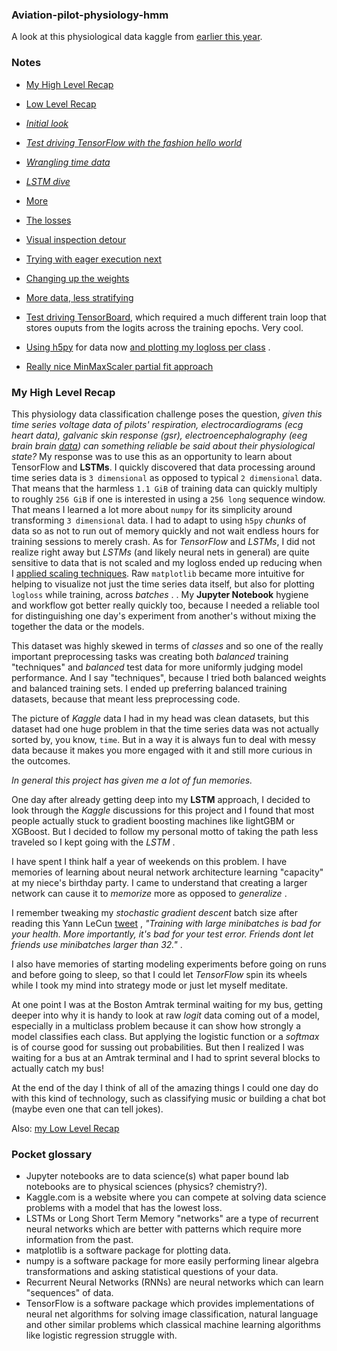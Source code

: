 ### Aviation-pilot-physiology-hmm
A look at this physiological data kaggle from [earlier this year](https://www.kaggle.com/c/reducing-commercial-aviation-fatalities/data).

### Notes
- [My High Level Recap](#my-high-level-recap)
- [Low Level Recap](https://github.com/namoopsoo/aviation-pilot-physiology-hmm/blob/master/notes/2020-04-05-organzing-thoughts.md)
- [_Initial look_](https://github.com/namoopsoo/aviation-pilot-physiology-hmm/blob/master/notes/2019-05-10-initial-look.md)
- [_Test driving TensorFlow with the fashion hello world_](https://github.com/namoopsoo/aviation-pilot-physiology-hmm/blob/master/notes/2019-05-13--keras-hello-world-fashion.ipynb)
- [_Wrangling time data_](https://github.com/namoopsoo/aviation-pilot-physiology-hmm/blob/master/notes/2019-05-14-wrangling-time-data.md)
- [_LSTM dive_](https://github.com/namoopsoo/aviation-pilot-physiology-hmm/blob/master/notes/2019-05-15--lstm%3F.md)
- [More](https://github.com/namoopsoo/aviation-pilot-physiology-hmm/blob/master/notes/2019-05-17--what%3F.md)
- [The losses](https://github.com/namoopsoo/aviation-pilot-physiology-hmm/blob/master/notes/2019-05-18.md)
- [Visual inspection detour](https://github.com/namoopsoo/aviation-pilot-physiology-hmm/blob/master/notes/2019-06-08-visually-inspect-generated-sequences.md)
- [Trying with eager execution next](https://github.com/namoopsoo/aviation-pilot-physiology-hmm/blob/master/notes/2019-06-09--hmm-try-eager.md)
- [Changing up the weights](https://github.com/namoopsoo/aviation-pilot-physiology-hmm/blob/master/notes/2019-06-15--more-eager.md)
- [More data, less stratifying](https://github.com/namoopsoo/aviation-pilot-physiology-hmm/blob/master/notes/2019-06-16--today.md.ipynb)

- [Test driving TensorBoard](https://github.com/namoopsoo/aviation-pilot-physiology-hmm/blob/master/notes/2019-08-10-c-again.ipynb), which required a much different train loop that stores ouputs from the logits across the training epochs. Very cool.
- [Using h5py](https://github.com/namoopsoo/aviation-pilot-physiology-hmm/blob/master/notes/2019-12-01-batch-train.md) for data now [and plotting my logloss per class](https://github.com/namoopsoo/aviation-pilot-physiology-hmm/blob/master/notes/2019-12-08-.md) .
- [Really nice MinMaxScaler partial fit approach](https://github.com/namoopsoo/aviation-pilot-physiology-hmm/blob/master/notes/2019-12-21--update.md)


### My High Level Recap
This physiology data classification challenge poses the question, _given this time series voltage data of pilots' respiration, electrocardiograms (ecg heart data), galvanic skin response (gsr), electroencephalography (eeg brain brain [data](https://github.com/namoopsoo/aviation-pilot-physiology-hmm/blob/master/notes/2020-04-05-organzing-thoughts.md#as-a-quick-intro-to-the-data))  can something reliable be said about their physiological state?_ My response was to use this as an opportunity to learn about TensorFlow and **LSTMs**. I quickly discovered that data processing around time series data is `3 dimensional` as opposed to typical `2 dimensional` data. That means that the harmless `1.1 GiB` of training data can quickly multiply to roughly `256 GiB` if one is interested in using a `256 long` sequence window. That means I learned a lot more about `numpy` for its simplicity around transforming `3 dimensional` data.  I had to adapt to using `h5py` *chunks* of data so as not to run out of memory quickly and not wait endless hours for training sessions to merely crash. As for  *TensorFlow* and *LSTMs*, I did not realize right away but *LSTMs* (and likely neural nets in general) are quite sensitive to data that is not scaled and my logloss ended up reducing when I [applied scaling techniques](https://github.com/namoopsoo/aviation-pilot-physiology-hmm/blob/master/notes/2020-04-05-organzing-thoughts.md#scaling). Raw `matplotlib` became more intuitive for helping to visualize not just the time series data itself, but also for plotting  `logloss` while training, across *batches* . . My **Jupyter Notebook** hygiene and workflow got better really quickly too, because I needed a reliable tool for distinguishing one day's experiment from another's without mixing the  together the data or the models.

This dataset was highly skewed in terms of *classes* and so one of the really important preprocessing tasks was creating both *balanced* training "techniques" and *balanced* test data for more uniformly judging model performance. And I say "techniques", because I tried both balanced weights and balanced training sets. I ended up preferring balanced training datasets, because that meant less preprocessing code.

The picture of *Kaggle* data I had in my head was clean datasets, but this dataset had one huge problem in that the time series data was not actually sorted by, you know, `time`. But in a way it is always fun to deal with messy data because it makes you more engaged with it and still more curious in the outcomes.

*In general this project has given me a lot of fun memories.*

One day after already getting deep into my **LSTM** approach, I decided to look through the *Kaggle* discussions for this project and I found that most people actually stuck to gradient boosting machines like lightGBM or XGBoost. But I decided to follow my personal motto of taking the path less traveled so I kept going with the *LSTM* .

I have spent I think half a year of weekends on this problem. I have memories of learning about neural network architecture learning "capacity"  at my niece's birthday party. I came to understand that creating a larger network can cause it to *memorize* more as opposed to *generalize* .

I remember tweaking my *stochastic gradient descent* batch size after reading this Yann LeCun [tweet](https://mobile.twitter.com/ylecun/status/989610208497360896) , *"Training with large minibatches is bad for your health. More importantly, it's bad for your test error. Friends dont let friends use minibatches larger than 32."*  .

I also have memories of starting modeling experiments before going on runs and before going to sleep, so that I could let *TensorFlow* spin its wheels while I took my mind into strategy mode or just let myself meditate.

At one point I was at the Boston Amtrak terminal waiting for my bus, getting deeper into why it is handy to look at raw *logit* data coming out of a model, especially in a multiclass problem because it can show how strongly a model classifies each class. But applying the logistic function or a *softmax* is of course good for sussing out probabilities. But then I realized I was waiting for a bus at an Amtrak terminal and I had to sprint several blocks to actually catch my bus!

At the end of the day I think of all of the amazing things I could one day do with this kind of technology, such as classifying music or building a chat bot (maybe even one that can tell jokes).

Also: [my Low Level Recap](https://github.com/namoopsoo/aviation-pilot-physiology-hmm/blob/master/notes/2020-04-05-organzing-thoughts.md)


### Pocket glossary
* Jupyter notebooks are to data science(s) what paper bound lab notebooks are to physical sciences (physics? chemistry?).
* Kaggle.com is a website where you can compete at solving data science problems with a model that has the lowest loss.
* LSTMs or Long Short Term Memory "networks" are a type of recurrent neural networks which are better with patterns which require more information from the past.
* matplotlib is a software package for plotting data.
* numpy is a software package for more easily performing linear algebra transformations and asking statistical questions of your data.
* Recurrent Neural Networks (RNNs) are neural networks which can learn "sequences" of data.
* TensorFlow is a software package which provides implementations of neural net algorithms for solving image classification, natural language and other similar problems which classical machine learning algorithms like logistic regression struggle with.

